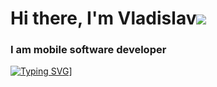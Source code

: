 # Hi there, I'm Vladislav![](https://github.com/blackcater/blackcater/raw/main/images/Hi.gif) 
### I am mobile software developer
[![Typing SVG](https://readme-typing-svg.herokuapp.com?color=%2336BCF7&lines=Computer+science+student)](https://git.io/typing-svg)]
